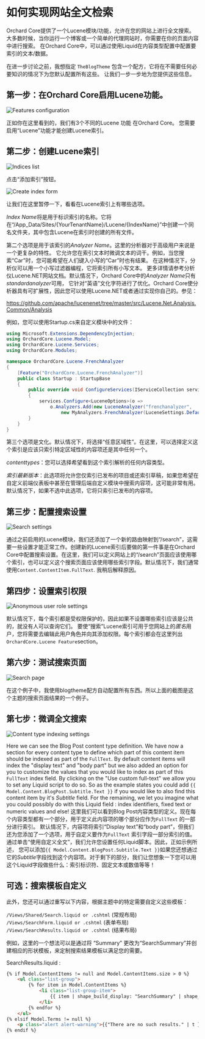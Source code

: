 # 如何实现网站全文检索

Orchard Core提供了一个Lucene模块/功能，允许在您的网站上进行全文搜索。
大多数时候，当你运行一个博客或一个简单的代理网站时，你需要在你的页面内容中进行搜索。
在Orchard Core中，可以通过使用Liquid在内容类型配置中配置要索引的文本/数据。

在进一步讨论之前，我想指定 `TheBlogTheme` 包含一个配方，它将在不需要任何必要知识的情况下为您默认配置所有这些。
让我们一步一步地为您提供这些信息。

## 第一步：在Orchard Core启用Lucene功能。
![Features configuration](images/1.jpg)

正如你在这里看到的，我们有3个不同的Lucene 功能 在Orchard Core。
您需要启用“Lucene”功能才能创建Lucene索引。

## 第二步：创建Lucene索引

![Indices list](images/2.jpg)

点击“添加索引”按钮。

![Create index form](images/3.jpg)

让我们在这里暂停一下，看看在Lucene索引上有哪些选项。

*Index Name*将是用于标识索引的名称。它将在“/App_Data/Sites/{YourTenantName}/Lucene/{IndexName}”中创建一个同名文件夹，其中包含Lucene在索引时创建的所有文件。

第二个选项是用于该索引的*Analyzer Name*。这里的分析器对于高级用户来说是一个更复杂的特性。
它允许您在索引文本时微调文本的词干。例如，当您搜索“Car”时，您可能希望在人们键入小写的“Car”时也有结果。
在这种情况下，分析仪可以用一个小写过滤器编程，它将索引所有小写文本。
更多详情请参考分析仪Lucene.NET网站文档。默认情况下，Orchard Core中的*Analyzer Name*只有*standardanalyzer*可用，
它针对“英语”文化字符进行了优化。Orchard Core使分析器具有可扩展性，因此您可以使用Lucene.NET或者通过实现你自己的。参见：

https://github.com/apache/lucenenet/tree/master/src/Lucene.Net.Analysis.Common/Analysis

例如，您可以使用Startup.cs来自定义模块中的文件：

```C#
using Microsoft.Extensions.DependencyInjection;
using OrchardCore.Lucene.Model;
using OrchardCore.Lucene.Services;
using OrchardCore.Modules;

namespace OrchardCore.Lucene.FrenchAnalyzer
{
    [Feature("OrchardCore.Lucene.FrenchAnalyzer")]
    public class Startup : StartupBase
    {
        public override void ConfigureServices(IServiceCollection services)
        {
            services.Configure<LuceneOptions>(o =>
                o.Analyzers.Add(new LuceneAnalyzer("frenchanalyzer",
                    new MyAnalyzers.FrenchAnalyzer(LuceneSettings.DefaultVersion))));
        }
    }
}
```


第三个选项是文化。默认情况下，将选择“任意区域性”。在这里，可以选择定义这个索引是应该只索引特定区域性的内容项还是其中任何一个。

*contenttypes*：您可以选择希望看到这个索引解析的任何内容类型。

*索引最新版本*：此选项将允许您仅索引已发布的项目或还索引草稿，如果您希望在自定义前端仪表板中甚至在管理后端自定义模块中搜索内容项，这可能非常有用。默认情况下，如果不选中此选项，它将只索引已发布的内容项。

## 第三步：配置搜索设置

![Search settings](images/4.jpg)

通过之前启用的Lucene模块，我们还添加了一个新的路由映射到“/search”，这需要一些设置才能正常工作。创建新的Lucene索引后要做的第一件事是在Orchard Core中配置搜索设置。在这里，我们可以定义网站上的“/search”页面应该使用哪个索引，也可以定义这个搜索页面应该使用哪些索引字段。默认情况下，我们通常使用`Content.ContentItem.FullText`. 我稍后解释原因。

## 第四步：设置索引权限

![Anonymous user role settings](images/5.jpg)

默认情况下，每个索引都是受权限保护的，因此如果不设置哪些索引应该是公共的，就没有人可以查询它们。
要使“搜索”Lucene索引可用于您网站上的*匿名*用户，您将需要去编辑此用户角色并向其添加权限。每个索引都会在这里列出`OrchardCore.Lucene Feature`section。

## 第六步：测试搜索页面

![Search page](images/6.jpg)

在这个例子中，我使用blogtheme配方自动配置所有东西。所以上面的截图是这个主题的搜索页面结果的一个例子。

## 第七步：微调全文搜索

![Content type indexing settings](images/7.jpg)

Here we can see the Blog Post content type definition. We have now a section for every content type to define which part of this content item should be indexed as part of the `FullText`. 
By default content items will index the "display text" and "body part" but we also added an option for you to customize the values that you would like to index as part of this `FullText` 
index field. By clicking on the "Use custom full-text" we allow you to set any Liquid script to do so. So as the example states you could add `{{ Model.Content.BlogPost.Subtitle.Text }}` if you would like to also find this content item by it's *Subtitle* field. For the remaining, we let you imagine what you could possibly do with this Liquid field : index identifiers, fixed text or numeric values and else!
这里我们可以看到Blog Post内容类型的定义。现在每个内容类型都有一个部分，用于定义此内容项的哪个部分应作为`FullText` 的一部分进行索引。
默认情况下，内容项将索引“Display text”和“body part”，但我们还为您添加了一个选项，用于自定义要作为`FullText` 索引字段一部分索引的值。
通过单击“使用自定义全文”，我们允许您设置任何Liquid脚本。因此，正如示例所述，
您可以添加`{{ Model.Content.BlogPost.Subtitle.Text }}`如果您还想通过它的*Subtitle*字段找到这个内容项。对于剩下的部分，我们让您想象一下您可以用这个Liquid字段做些什么：索引标识符、固定文本或数值等等！

## 可选：搜索模板自定义

此外，您还可以通过重写以下内容，根据主题中的特定需要自定义这些模板：

`/Views/Shared/Search.liquid or .cshtml` (常规布局)  
`/Views/SearchForm.liquid or .cshtml` (表单布局)  
`/Views/SearchResults.liquid or .cshtml` (结果布局)   

例如，这里的一个想法可以是通过将 “Summary” 更改为“SearchSummary”并创建相应的形状模板，来定制搜索结果模板以满足您的需要。

SearchResults.liquid : 
```html
{% if Model.ContentItems != null and Model.ContentItems.size > 0 %}
    <ul class="list-group">
        {% for item in Model.ContentItems %}
            <li class="list-group-item">
                {{ item | shape_build_display: "SearchSummary" | shape_render }}
            </li>
        {% endfor %}
    </ul>
{% elsif Model.Terms != null %}
    <p class="alert alert-warning">{{"There are no such results." | t }}</p>
{% endif %}
```
